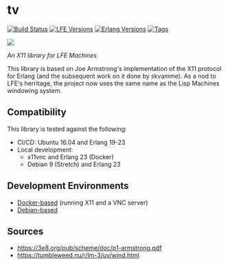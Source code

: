 # tv

[![Build Status][gh-actions-badge]][gh-actions] [![LFE Versions][lfe badge]][lfe] [![Erlang Versions][erlang badge]][versions] [![Tags][github tags badge]][github tags]

[![][logo]][logo-large]

*An X11 library for LFE Machines*

This library is based on Joe Armstrong's implementation of the X11 protocol for Erlang (and the subsequent work on it done by skvamme). As a nod to LFE's herritage, the project now uses the same name as the Lisp Machines windowing system.

## Compatibility

This library is tested against the following:

* CI/CD: Ubuntu 16.04 and Erlang 19-23
* Local development:
  * x11vnc and Erlang 23 (Docker)
  * Debian 9 (Stretch) and Erlang 23

## Development Environments

* [Docker-based](docs/dev/docker-x11-vnc.md) (running X11 and a VNC server)
* [Debian-based](docs/dev/debian.md)

## Sources

* https://3e8.org/pub/scheme/doc/p1-armstrong.pdf
* https://tumbleweed.nu/r/lm-3/uv/wind.html

<!-- Named page links below: /-->

[logo]: priv/images/tv-logo.jpg
[logo-large]: priv/images/tv-logo-large.jpg
[github]: https://github.com/lfe-machine/tv
[gitlab]: https://gitlab.com/lfe-machine/tv
[gh-actions-badge]: https://github.com/lfe-machine/tv/workflows/ci%2Fcd/badge.svg
[lfe]: https://github.com/rvirding/lfe
[gh-actions]: https://github.com/lfe-machine/tv/actions
[lfe badge]: https://img.shields.io/badge/lfe-1.3.0-blue.svg
[erlang badge]: https://img.shields.io/badge/erlang-19%20to%2023-blue.svg
[versions]: https://github.com/lfe-machine/tv/blob/master/.github/workflows/cicd.yml
[github tags]: https://github.com/lfe-machine/tv/tags
[github tags badge]: https://img.shields.io/github/tag/lfe-machine/tv.svg
